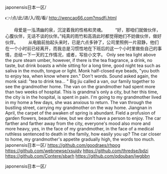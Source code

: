 
japonensis日本一区/




👉/点/此/进/入/观/看/ http://wencao66.com?msdfj.html




　　母爱是一泓清幽的泉，沉淀着我的性格和灵魂。
　　“好，那咱们就做伙伴，心腹伙伴，无话不谈的伙伴。”纯真的雨竹和高涵此时都觉得她们不妨做伙伴，做好伙伴。
　　从电脑前抬起头来时，已是六点多钟了，公司里照例一片寂静，他们在一个小时前已经离开，而我总是习惯性地在下班后的这一个小时里做些自己的事情，总结一下一天的工作情况，或者，写些小文字。
Only see tea light above the pure steam umber, however, if there is the tea fragrance, a drink, no taste, but drink boasts a while sitting for a long time, good night tea such as saliva in the mouth, tongue or light.
Monk half-closed eye beads, "you both to enjoy tea, when know where zen."
Don't words.
Sound asked again, the monk said: "tea to drink tea...
"
Big jiu called a van, our family together to see the grandmother home.
The van on the grandmother had spent more than two weeks of hospital.
This is grandma's only a city, but her this time, the city is in the hospital, is spent in pain.
I'm going to my grandmother lived in my home a few days, she was anxious to return.
The van through the bustling street, carrying my grandmother on the way home.
Jiangnan in April, the carpet of the awaken of spring is abundant.
Field a profusion of garden flowers, beautiful view, but we don't have a person to enjoy.
The car farther and farther away from the city, everyone's mood also more and more heavy, yes, in the face of my grandmother, in the face of a medical ruthless sentenced to death in the family, how easily you up?
The car closer to home, my grandmother's appetite gradually high, the words too much.
japonensis日本一区/ https://github.com/goodraes/rhpog
https://github.com/webnewse/xsuidv
https://github.com/thredse/bdzi
https://github.com/Contere/sbarh
https://github.com/qdouban/jwgbbn





japonensis日本一区/
